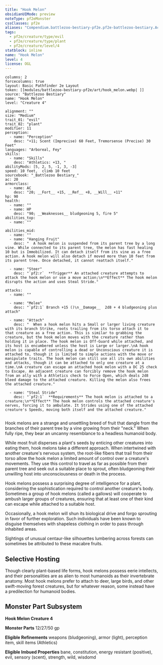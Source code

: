 ```yaml
---
title: "Hook Melon"
obsidianUIMode: preview
noteType: pf2eMonster
cssClasses: pf2e
aliases: "Compendium.battlezoo-bestiary-pf2e.pf2e-battlezoo-bestiary.Actor.Q9Tl6x9JK8WO2qjp" 
tags:
  - pf2e/creature/type/evil
  - pf2e/creature/type/plant
  - pf2e/creature/level/4
statblock: inline
name: "Hook Melon"
level: 4
license: OGL
---
```


```statblock
columns: 2
forcecolumns: true
layout: Basic Pathfinder 2e Layout
token: [[modules/battlezoo-bestiary-pf2e/art/hook_melon.webp| ]]
source: "Battlezoo Bestiary"
name: "Hook Melon"
level: "Creature 4"

alignment: ""
size: "Medium"
trait_01: "evil"
trait_02: "plant"
modifier: 11
perception:
  - name: "Perception"
    desc: "+11; Scent (Imprecise) 60 Feet, Tremorsense (Precise) 30 Feet"
languages: "Arboreal, Fey"
skills:
  - name: "Skills"
    desc: "Athletics: +13, "
abilityMods: [5, 2, 5, -1, 3, -3]
speed: 10 feet,  climb 10 feet
sourcebook: "_Battlezoo Bestiary_"
ac: 20
armorclass:
  - name: AC
    desc: "20; __Fort__ +15, __Ref__ +8, __Will__ +11"
hp: 90
health:
  - name: ""
  - name: HP
    desc: "90; __Weaknesses__ bludgeoning 5, fire 5"
abilities_top:
  - name: ""

abilities_mid:
  - name: ""
  - name: "Hanging Fruit"
    desc: "  A hook melon is suspended from its parent tree by a long vine. While connected to its parent tree, the melon has fast healing 10 but is Immobilized. It can detach itself from its vine as a free action. A hook melon will also detach if moved more than 10 feet from its parent tree. Once detached, it cannot reattach itself."

  - name: "Steer"
    desc: "`pf2:r`  **Trigger** An attached creature attempts to attack the hook melon or use a move action;\n**Effect** The hook melon disrupts the action and uses Steal Stride."

attacks:
  - name: ""

  - name: "Melee"
    desc: "`pf2:1` Branch +15 ()\n__Damage__  2d8 + 4 bludgeoning plus attach"

  - name: "Attach"
    desc: "  When a hook melon hits a Small or larger living creature with its branch Strike, roots trailing from its torso attach it to that creature as a free action. This is similar to grabbing the creature, but the hook melon moves with the creature rather than holding it in place. The hook melon is Off-Guard while attached, and its host is encumbered unless the host is Large or larger.\nA hook melon is capable of controlling a dead or Unconscious creature it is attached to, though it is limited to simple actions with the move or manipulate traits. The hook melon can still use all its own abilities and attacks, though it can be attached to only one creature at a time.\nA creature can escape an attached hook melon with a DC 25 check to Escape. An adjacent creature can forcibly remove the hook melon from an ally with a Athletics check to Force Open, which deals 2d8 bleed damage to the attached creature. Killing the melon also frees the attached creature."

  - name: "Steal Stride"
    desc: "`pf2:1`  **Requirements** The hook melon is attached to a creature;\n**Effect** The hook melon controls the attached creature's nerves, forcing it to ambulate. It Strides using one of the attached creature's Speeds, moving both itself and the attached creature."
 
```



Hook melons are a strange and unsettling breed of fruit that dangle from the branches of their parent tree by a vine growing from their "neck." When fully ripe, they bear an uncanny resemblance to a headless humanoid body.

While most fruit disperses a plant's seeds by enticing other creatures into eating them, hook melons take a different approach. When intertwined with another creature's nervous system, the root-like fibers that trail from their torso allow the hook melon a limited amount of control over a creature's movements. They use this control to travel as far as possible from their parent tree and seek out a suitable place to sprout, often bludgeoning their unwilling host into unconsciousness or death in the process.

Hook melons possess a surprising degree of intelligence for a plant, considering the sophistication required to control another creature's body. Sometimes a group of hook melons (called a gallows) will cooperate to ambush larger groups of creatures, ensuring that at least one of their kind can escape while attached to a suitable host.

Occasionally, a hook melon will shun its biological drive and forgo sprouting in favor of further exploration. Such individuals have been known to disguise themselves with shapeless clothing in order to pass through inhabited areas.

Sightings of unusual centaur-like silhouettes lumbering across forests can sometimes be attributed to these macabre fruits.

## Selective Hosting

Though clearly plant-based life forms, hook melons possess eerie intellects, and their personalities are as alien to most humanoids as their invertebrate anatomy. Most hook melons prefer to attach to deer, large birds, and other swift-moving forest creatures, but for whatever reason, some instead have a predilection for humanoid bodies.

## Monster Part Subsystem

**Hook Melon Creature 4**

**Monster Parts** 12/27/50 gp

**Eligible Refinements** weapons (bludgeoning), armor (light), perception item, skill items (Athletics)

**Eligible Imbued Properties** bane, constitution, energy resistant (positive), evil, sensory (scent), strength, wild, wisdomd
